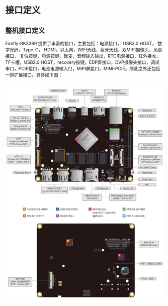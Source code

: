 # 接口定义

## 整机接口定义

Firefly-RK3399 提供了丰富的接口，主要包括：电源接口， USB3.0 HOST， 数字光纤，Type-C， HDMI，以太网，WIFI天线，蓝牙天线，双MIPI摄像头，风扇接口， 复位按键，电源按键，硅麦，音频输入输出，RTC电源接口，红外接收，TF卡槽，USB2.0 HOST，recovery按键，EDP屏接口，DVP摄像头接口，调试串口，PCIE接口，电池电源输入口，MIPI屏接口，MINI-PCIE。除此之外还包括一排扩展接口。具体如下图： 

![](img/interface.jpg)
